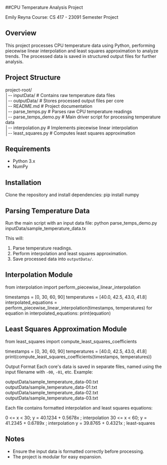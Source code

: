 ##CPU Temperature Analysis Project


Emily Reyna
Course: CS 417 - 23091
Semester Project

## Overview

This project processes CPU temperature data using Python, performing piecewise linear interpolation and least squares approximation to analyze trends. The processed data is saved in structured output files for further analysis.

## Project Structure

project-root/        
│-- inputData/                # Contains raw temperature data files        
│-- outputData/               # Stores processed output files per core        
│-- README.md                 # Project documentation               
│-- parse_temps.py            # Parses raw CPU temperature readings        
│-- parse_temps_demo.py       # Main driver script for processing temperature data        
│-- interpolation.py          # Implements piecewise linear interpolation        
│-- least_squares.py          # Computes least squares approximation        
 
## Requirements

- Python 3.x
- NumPy

## Installation

Clone the repository and install dependencies:
pip install numpy

## Parsing Temperature Data 

Run the main script with an input data file:
python parse_temps_demo.py inputData/sample_temperature_data.tx


This will:

1. Parse temperature readings.
2. Perform interpolation and least squares approximation.
3. Save processed data into `outputData/`.

## Interpolation Module
from interpolation import perform_piecewise_linear_interpolation

timestamps = [0, 30, 60, 90]
temperatures = [40.0, 42.5, 43.0, 41.8]
interpolated_equations = perform_piecewise_linear_interpolation(timestamps, temperatures)
for equation in interpolated_equations:
    print(equation)

## Least Squares Approximation Module
from least_squares import compute_least_squares_coefficients

timestamps = [0, 30, 60, 90]
temperatures = [40.0, 42.5, 43.0, 41.8]
print(compute_least_squares_coefficients(timestamps, temperatures))

Output Format
Each core's data is saved in separate files, named using the input filename with `-00`, `-01`, etc. Example:

outputData/sample_temperature_data-00.txt
outputData/sample_temperature_data-01.txt
outputData/sample_temperature_data-02.txt
outputData/sample_temperature_data-03.txt

Each file contains formatted interpolation and least squares equations:

0 <= x < 30; y = 40.1234 + 0.5678x ; interpolation
30 <= x < 60; y = 41.2345 + 0.6789x ; interpolation
y = 39.8765 + 0.4321x ; least-squares

## Notes

- Ensure the input data is formatted correctly before processing.
- The project is modular for easy expansion.



